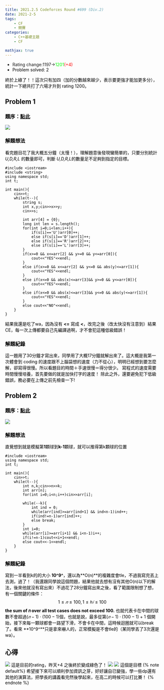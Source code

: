 ```yaml
---
title: 2021.2.5 Codeforces Round #699 (Div.2)
date: 2021-2-5
tags: 
    - CF
    - 競賽
categories:
	- C++基礎主題
	- CF

mathjax: true
---
```


* Rating change:1197-><font color="#0f0">1201<font color="#f00">(+4)<font color="#000">
* Problem solved: 2

終於上綠了！！這次只有加四（加的分數越來越少，表示要更強才能加更多分），統計一下總共打了六場才升到 rating 1200。

<!--more-->

## Problem 1

### 題序：[點此](https://codeforces.com/contest/1481/problem/A)

![](https://i.imgur.com/TwBSik8.png)

### 解題想法

看完題目花了我大概五分鐘（太慢！），理解題意後發現蠻簡單的，只要分別統計 *U,D,R,L* 的數量即可，判斷  *U,D,R,L*的數量足不足夠到指定的目標。

```cpp=
#include <iostream>
#include <string>
using namespace std;
int t;
 
int main(){
    cin>>t;
    while(t--){
        string s;
        int x,y;cin>>x>>y;
        cin>>s;
        
        int arr[4] = {0};
        long int len = s.length();
        for(int i=0;i<len;i++){
            if(s[i]=='U')arr[0]++;
            else if(s[i]=='D')arr[1]++;
            else if(s[i]=='R')arr[2]++;
            else if(s[i]=='L')arr[3]++;
        }
        if(x>=0 && x<=arr[2] && y>=0 && y<=arr[0]){
            cout<<"YES"<<endl;
        }
        else if(x>=0 && x<=arr[2] && y<=0 && abs(y)<=arr[1]){
            cout<<"YES"<<endl;
        }
        else if(x<=0 && abs(x)<=arr[3]&& y>=0 && y<=arr[0]){
            cout<<"YES"<<endl;
        }
        else if(x<=0 && abs(x)<=arr[3]&& y<=0 && abs(y)<=arr[1]){
            cout<<"YES"<<endl;
        }
        else cout<<"NO"<<endl;
    }
}
```

結果我還是吃了wa，因為沒有 **<=** 寫成 **<**，改完之後（改太快沒有注意到）結果CE，每一次上傳都要自己先編譯過啊，才不會犯這種低級錯誤！

### 解題紀錄

這一題用了30分鐘才寫出來，同學用了大概17分鐘就解出來了。這大概是我第一次體會到 coding 的速度跟不上腦袋想的速度（力不從心），明明已經想到要怎麼解，卻寫得很慢。所以看題目的時間＋手速很慢＝得分很少。
寫程式的速度需要時間慢慢培養，首先要做的就是加快打字的速度！
除此之外，還要避免犯下低級錯誤，務必要在上傳之前先檢查一下!

## Problem 2

### 題序：[點此](https://codeforces.com/contest/1481/problem/B)

![](https://i.imgur.com/VtQIJx3.png)

### 解題想法

直覺想到就是模擬第**1**顆球到**k-1**顆球，就可以推得第k顆球的位置

```cpp=
#include <iostream>
using namespace std;
int t;
 
int main(){
    cin>>t;
    while(t--){
        int n,k;cin>>n>>k;
        int arr[n];
        for(int i=0;i<n;i++)cin>>arr[i];
        
        while(--k){
            int ind = 0;
            while(arr[ind]>=arr[ind+1] && ind<n-1)ind++;
            if(ind!=n-1)arr[ind]++;
            else break;
        }
        int i=0;
        while(arr[i]>=arr[i+1] && i<n-1)i++;
        if(i!=n-1)cout<<i+1<<endl;
        else cout<<-1<<endl;
    }
}
```

### 解題紀錄

寫到一半看到k的的大小 **10^9^**，還以為**O(n)**的複雜度會tle，不過我寫完丟上去測，過了！（我還跟同學說這個問題，結果他就去想有沒有其他O(n)以下的解法，後來他就沒有寫出來）不過花了28分鐘寫出來之後，看了範圍限制想了想，有一個關鍵的條件：
$$1≤𝑛≤100, 1≤ℎ𝑖≤100$$
**the sum of 𝑛 over all test cases does not exceed 100.**
也就代表卡在中間的球數不會超過$(𝑛−1)⋅(100−1)$個，也就是說，最多從第$(𝑛−1)⋅(100−1)+1$ 個開始，接下來每一顆球都會一路望下滑，不會卡在中間，這時候迴圈就可以break了。看來 **10^9^**只是拿來嚇人的，正常模擬是不會tle的（某同學丟了3次還是wa）。

## 心得

![](https://i.imgur.com/xaEBkHZ.png)
這是目前的rating，昨天+4 之後終於變成綠色了！
![](https://i.imgur.com/cgOkxrJ.png)
![](https://i.imgur.com/5BtUq4I.png)
這個是目標
{% note default%}
希望接下來可以順利參加資訊之芽，好好讓自已變強，學一些dp還有其他的演算法，把學長的講義看完然後學起來，在高二的時候可以打比賽！
{% endnote %}
